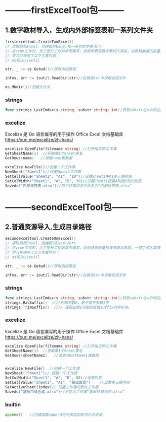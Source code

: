 # ———firstExcelTool包———
## 1.数字教材导入，生成内外部标签表和一系列文件夹
```go
firstexceltool.CreateTwoExcel()
// 读取目标Excel，创建新的Excel和一系列文件夹<br>
// 在vcom工作时，为了提升工作效率而编写，适用场景是数字教材入库前，对表格数据的批量处理 2023/2/7<br>
// 学习并使用了以下主要内容：
// os和io/ioutil
```
```go
str, _ := os.Getwd()//获取当前路径

infos, err := ioutil.ReadDir(str)//在路径str中读取全部文件

os.Mkdir()//创建文件夹
```
### strings
```go
func strings.LastIndex(s string, substr string) int//获取substr在s中的位置，未找到返回-1
```
### excelize<br>
Excelize 是 Go 语言编写的用于操作 Office Excel 文档基础库
https://xuri.me/excelize/zh-hans/
```go
excelize.OpenFile(filename string) //打开指定的工作簿
GetSheetName(1)  //获取第1个Sheet表名
GetRows(name)   //读取name表数据      
```
```go
excelize.NewFile()//创建一个工作簿
NewSheet("Sheet1")//创建Sheet1工作表
SetCellValue("Sheet1", "A1", "ID")//设置Sheet1中A1单元格的值
SetColWidth("Sheet1", "A", "B", 30)//设置Sheet1表第A列到B列的列宽
SaveAs("内部标签表.xlsx")//把工作簿保存并命名为“内部标签表.xlsx”
```
# ———secondExcelTool包———
## 2.普通资源导入,生成目录路径
```go
secondexceltool.CreateOneExcel()
// 读取目标Excel，创建新的Excel<br>
// 在vcom工作时，为了提升工作效率而编写，适用场景是备授课资源入库前，一键生成入库资源单子 2023/2/13<br>
// 学习并使用了以下主要内容：
// os和io/ioutil
```
```go
str, _ := os.Getwd()//获取当前路径

infos, err := ioutil.ReadDir(str)//在路径str中读取全部文件

```
### strings
```go
func strings.LastIndex(s string, substr string) int//获取substr在s中的位置，未找到返回-1
strings.HasSuffix()  ////判断参数2，是不是在参数1中
strings.TrimSuffix()  //// 返回去除s可能的后缀suffix的字符串。
```
### excelize<br>
Excelize 是 Go 语言编写的用于操作 Office Excel 文档基础库
https://xuri.me/excelize/zh-hans/
```go
excelize.OpenFile(filename string) //打开指定的工作簿
GetSheetName(1)  //获取第1个Sheet表名
GetRows(sheetName1)   //读取sheetName1表数据 


excelize.NewFile()  //创建一个工作薄
NewSheet("Sheet1")// 创建一个工作表
SetColWidth("Sheet1", "A", "B", 80)//设置列宽
SetCellValue("Sheet1", "A1", "基础目录")	//设置单元格内容
SetActiveSheet(index)// 设置工作簿的默认工作表
SaveAs("基础目录合成.xlsx")//另存为工作薄“基础目录合成.xlsx”
```
### builtin<br>
```go
append()   //内建函数append将元素追加到切片的末尾。
```
